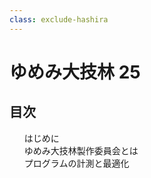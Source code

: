 ```yaml
---
class: exclude-hashira
---
```


# ゆめみ大技林 25

<nav id="toc" role="doc-toc">

## 目次

1. [はじめに](preface.html)
1. [ゆめみ大技林製作委員会とは](preface.html)
1. [プログラムの計測と最適化](emoto.html)

</nav>
